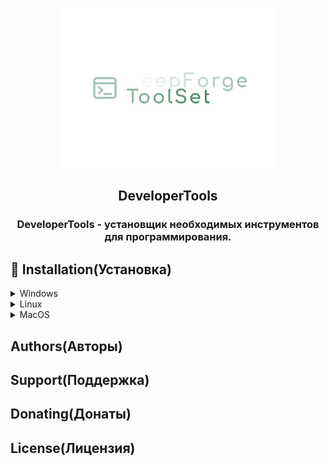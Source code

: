 <p align="center"><img height="256"src="Logo/MainLogo.png"></p>

<h2 align="center">DeveloperTools</h2>
<h3 align="center">DeveloperTools - установщик необходимых инструментов для программирования.</h3>

## 🚀 Installation(Установка)

<details>
<summary>Windows</summary>
<a href="https://github.com/DigitalBitTechnologies/DeveloperTools/releases/tag/InstallerDeveloperTools_win_amd64">Download for amd64(Загрузить для amd64)</a>
</details>
<details>
<summary>Linux</summary>
<a href="https://github.com/DigitalBitTechnologies/DeveloperTools/releases/tag/InstallerDeveloperTools_linux_amd64">Download for amd64(Загрузить для amd64)</a>
</details>
<details>
<summary>MacOS</summary>
<a href="https://github.com/DigitalBitTechnologies/DeveloperTools/releases/tag/InstallerDeveloperTools_macos_amd64">Download for amd64(Загрузить для amd64)</a>
</details>

## Authors(Авторы)
## Support(Поддержка)
## Donating(Донаты)
## License(Лицензия)
